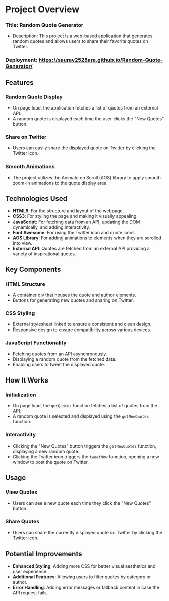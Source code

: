 # Project Overview

### Title: Random Quote Generator
- Description: This project is a web-based application that generates random quotes and allows users to share their favorite quotes on Twitter.

### Deployment: https://saurav2528ara.github.io/Random-Quote-Generator/

## Features

### Random Quote Display
- On page load, the application fetches a list of quotes from an external API.
- A random quote is displayed each time the user clicks the "New Quotes" button.

### Share on Twitter
- Users can easily share the displayed quote on Twitter by clicking the Twitter icon.

### Smooth Animations
- The project utilizes the Animate on Scroll (AOS) library to apply smooth zoom-in animations to the quote display area.

## Technologies Used
- **HTML5**: For the structure and layout of the webpage.
- **CSS3**: For styling the page and making it visually appealing.
- **JavaScript**: For fetching data from an API, updating the DOM dynamically, and adding interactivity.
- **Font Awesome**: For using the Twitter icon and quote icons.
- **AOS Library**: For adding animations to elements when they are scrolled into view.
- **External API**: Quotes are fetched from an external API providing a variety of inspirational quotes.

## Key Components

### HTML Structure
- A container div that houses the quote and author elements.
- Buttons for generating new quotes and sharing on Twitter.

### CSS Styling
- External stylesheet linked to ensure a consistent and clean design.
- Responsive design to ensure compatibility across various devices.

### JavaScript Functionality
- Fetching quotes from an API asynchronously.
- Displaying a random quote from the fetched data.
- Enabling users to tweet the displayed quote.

## How It Works

### Initialization
- On page load, the `getQuotes` function fetches a list of quotes from the API.
- A random quote is selected and displayed using the `getNewQuotes` function.

### Interactivity
- Clicking the "New Quotes" button triggers the `getNewQuotes` function, displaying a new random quote.
- Clicking the Twitter icon triggers the `tweetNow` function, opening a new window to post the quote on Twitter.

## Usage

### View Quotes
- Users can see a new quote each time they click the "New Quotes" button.

### Share Quotes
- Users can share the currently displayed quote on Twitter by clicking the Twitter icon.

## Potential Improvements
- **Enhanced Styling**: Adding more CSS for better visual aesthetics and user experience.
- **Additional Features**: Allowing users to filter quotes by category or author.
- **Error Handling**: Adding error messages or fallback content in case the API request fails.
